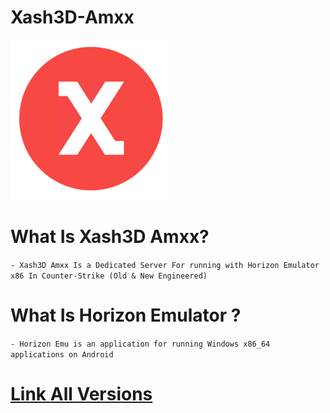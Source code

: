 # Xash3D-Amxx



![inq3erdiagram](https://github.com/FWGS/xash3d-fwgs/raw/master/game_launch/icon-xash-material.png)
# What Is Xash3D Amxx?
`- Xash3D Amxx Is a Dedicated Server For running with Horizon Emulator x86 In Counter-Strike (Old & New Engineered)`

# What Is Horizon Emulator ?
`- Horizon Emu is an application for running Windows x86_64 applications on Android`

# [Link All Versions](https://github.com/vx-moha/xash3d-amxx/releases)
